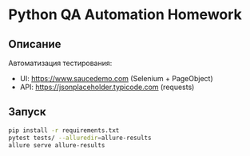 # Python QA Automation Homework

## Описание
Автоматизация тестирования:
- UI: https://www.saucedemo.com (Selenium + PageObject)
- API: https://jsonplaceholder.typicode.com (requests)

## Запуск
```bash
pip install -r requirements.txt
pytest tests/ --alluredir=allure-results
allure serve allure-results